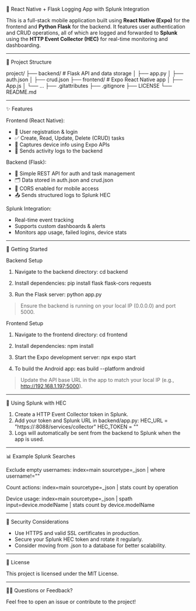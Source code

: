📱 React Native + Flask Logging App with Splunk Integration

This is a full-stack mobile application built using **React Native (Expo)** for the frontend and **Python Flask** for the backend. It features user authentication and CRUD operations, all of which are logged and forwarded to **Splunk** using the **HTTP Event Collector (HEC)** for real-time monitoring and dashboarding.

------------------------------------------------------------

📁 Project Structure

project/
├── backend/         # Flask API and data storage
│   ├── app.py
│   ├── auth.json
│   ├── crud.json
├── frontend/        # Expo React Native app
│   ├── App.js
│   └── ...
├── .gitattributes
├── .gitignore
├── LICENSE
└── README.md

------------------------------------------------------------

✨ Features

Frontend (React Native):
- 📲 User registration & login
- ✅ Create, Read, Update, Delete (CRUD) tasks
- 📱 Captures device info using Expo APIs
- 📡 Sends activity logs to the backend

Backend (Flask):
- 🧠 Simple REST API for auth and task management
- 🗂 Data stored in auth.json and crud.json
- 🔐 CORS enabled for mobile access
- 📤 Sends structured logs to Splunk HEC

Splunk Integration:
- Real-time event tracking
- Supports custom dashboards & alerts
- Monitors app usage, failed logins, device stats

------------------------------------------------------------

🚀 Getting Started

Backend Setup

1. Navigate to the backend directory:
   cd backend

2. Install dependencies:
   pip install flask flask-cors requests

3. Run the Flask server:
   python app.py

> Ensure the backend is running on your local IP (0.0.0.0) and port 5000.

Frontend Setup

1. Navigate to the frontend directory:
   cd frontend

2. Install dependencies:
   npm install

3. Start the Expo development server:
   npx expo start

4. To build the Android app:
   eas build --platform android

> Update the API base URL in the app to match your local IP (e.g., http://192.168.1.197:5000).

------------------------------------------------------------

🧠 Using Splunk with HEC

1. Create a HTTP Event Collector token in Splunk.
2. Add your token and Splunk URL in backend/app.py:
   HEC_URL = "https://<your-ip>:8088/services/collector"
   HEC_TOKEN = "<your-token>"
3. Logs will automatically be sent from the backend to Splunk when the app is used.

------------------------------------------------------------

📊 Example Splunk Searches

Exclude empty usernames:
index=main sourcetype=_json | where username!=""

Count actions:
index=main sourcetype=_json | stats count by operation

Device usage:
index=main sourcetype=_json | spath input=device.modelName | stats count by device.modelName

------------------------------------------------------------

🔐 Security Considerations

- Use HTTPS and valid SSL certificates in production.
- Secure your Splunk HEC token and rotate it regularly.
- Consider moving from .json to a database for better scalability.

------------------------------------------------------------

📄 License

This project is licensed under the MIT License.

------------------------------------------------------------

🙋‍♂️ Questions or Feedback?

Feel free to open an issue or contribute to the project!